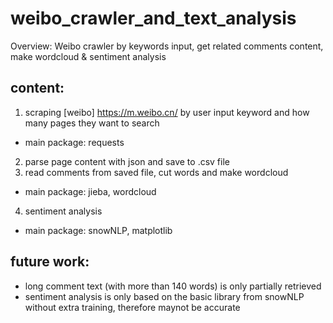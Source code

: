 # weibo_crawler_and_text_analysis  

Overview: Weibo crawler by keywords input, get related comments content, make wordcloud &amp; sentiment analysis  
## content:  
1. scraping [weibo] https://m.weibo.cn/ by user input keyword and how many pages they want to search
- main package: requests
2. parse page content with json and save to .csv file
3. read comments from saved file, cut words and make wordcloud
- main package: jieba, wordcloud
4. sentiment analysis
- main package: snowNLP, matplotlib
  
## future work:  
- long comment text (with more than 140 words) is only partially retrieved
- sentiment analysis is only based on the basic library from snowNLP without extra training, therefore maynot be accurate
